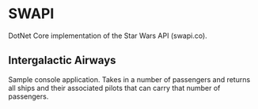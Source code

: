 # SWAPI

DotNet Core implementation of the Star Wars API (swapi.co).

## Intergalactic Airways

Sample console application. Takes in a number of passengers and returns all ships and their associated pilots that can carry that number of passengers.